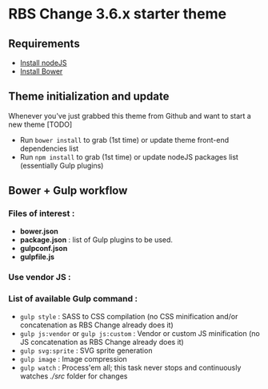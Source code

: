 RBS Change 3.6.x starter theme
==============================

Requirements
------------

* [Install nodeJS](https://docs.npmjs.com/getting-started/installing-node)
* [Install Bower](https://bower.io/)
 

Theme initialization and update
-------------------------------

Whenever you've just grabbed this theme from Github and want to start a new theme [TODO]

* Run `bower install` to grab (1st time) or update theme front-end dependencies list
* Run `npm install` to grab (1st time) or update nodeJS packages list (essentially Gulp plugins)


Bower + Gulp workflow
---------------------

### Files of interest :

* **bower.json**
* **package.json** : list of Gulp plugins to be used.
* **gulpconf.json**
* **gulpfile.js**

### Use vendor JS :


### List of available Gulp command :

* `gulp style` : SASS to CSS compilation (no CSS minification and/or concatenation as RBS Change already does it)
* `gulp js:vendor` or `gulp js:custom` : Vendor or custom JS minification (no JS concatenation as RBS Change already does it)
* `gulp svg:sprite` : SVG sprite generation
* `gulp image` : Image compression
* `gulp watch` : Process'em all; this task never stops and continuously watches *./src* folder for changes